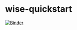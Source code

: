 # wise-quickstart

[![Binder](https://mybinder.org/badge_logo.svg)](https://mybinder.org/v2/gh/msujka/wise-quickstart/HEAD?urlpath=%2Fdoc%2Ftree%2Fwise.ipynb)
